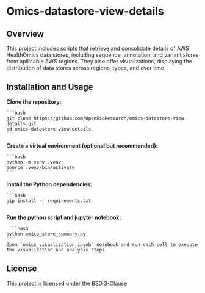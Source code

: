 # Omics-datastore-view-details

## Overview

This project includes scripts that retrieve and consolidate details of AWS HealthOmics data stores, including sequence, annotation, and variant stores from apllicable AWS regions. They also offer visualizations, displaying the distribution of data stores across regions, types, and over time.

## Installation and Usage

**Clone the repository:**

    ```bash
    git clone https://github.com/OpenBioResearch/omics-datastore-view-details.git
    cd omics-datastore-view-details
    ```

**Create a virtual environment (optional but recommended):**

    ```bash 
    python -m venv .venv
    source .venv/bin/activate  
    ```

**Install the Python dependencies:**

    ```bash
    pip install -r requirements.txt
    ```

**Run the python script and jupyter notebook:**

     ```bash
    python omics_store_summary.py
    ```
    Open `omics_visualization.ipynb` notebook and run each cell to execute the visualization and analysis steps

## License
This project is licensed under the BSD 3-Clause
